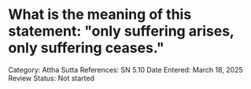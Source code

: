 # What is the meaning of this statement: "only suffering arises, only suffering ceases."

Category: Attha
Sutta References: SN 5.10
Date Entered: March 18, 2025
Review Status: Not started